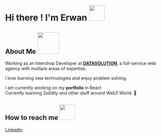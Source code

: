 <h1 align="left">Hi there ! I'm Erwan <img src="https://media0.giphy.com/media/Ui2MDWB7L6QesOYZWy/200.gif" width="50"></h1>
<h2>About Me <img src=https://nijntjemiffy.carrd.co/assets/images/image01.gif?v=c50437e9" width="70"></h2>
<p>
  Working as an Intershop Developer at <a href="https://www.datasolution.fr/"><strong>DATASOLUTION</strong></a>, a full-service web agency with multiple areas of expertise. 
</p>

<p>I love learning new technologies and enjoy problem solving.</p>

<p>I am currently working on my <strong>portfolio</strong> in React<br>
Currently learning Solidity and other stuff around Web3 World. 🌱</p>

<h2>How to reach me <img src="https://media.tenor.com/UBuZg8IGsZkAAAAj/nijntje-vliegen.gif" width="50"></h2>
<a href="https://www.linkedin.com/in/erwan-marques-web-developer/">Linkedin</a>
